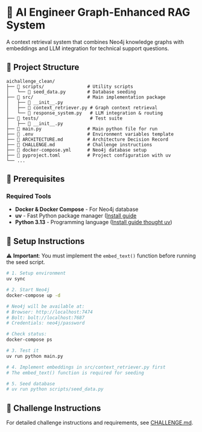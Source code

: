 # 🎯 AI Engineer Graph-Enhanced RAG System

A context retrieval system that combines Neo4j knowledge graphs with embeddings and LLM integration for technical support questions.

## 📁 Project Structure

```
aichallenge_clean/
├── 📁 scripts/                # Utility scripts
│   └── 📄 seed_data.py        # Database seeding
├── 📁 src/                    # Main implementation package
│   ├── 📄 __init__.py
│   ├── 📄 context_retriever.py # Graph context retrieval
│   └── 📄 response_system.py   # LLM integration & routing
├── 📁 tests/                   # Test suite
│   ├── 📄 __init__.py
├── 📄 main.py                 # Main python file for run
├── 📄 .env                    # Environment variables template
├── 📄 ARCHITECTURE.md         # Architecture Decision Record
├── 📄 CHALLENGE.md            # Challenge instructions
├── 📄 docker-compose.yml      # Neo4j database setup
├── 📄 pyproject.toml          # Project configuration with uv
└── ...
```

## 🔧 Prerequisites

### Required Tools
- **Docker & Docker Compose** - For Neo4j database
- **uv** - Fast Python package manager ([Install guide](uv)
- **Python 3.13** - Programming language ([Install guide thought uv](https://docs.astral.sh/uv/getting-started/features/))

## 🚀 Setup Instructions

⚠️ **Important**: You must implement the `embed_text()` function before running the seed script.

```bash
# 1. Setup environment
uv sync

# 2. Start Neo4j
docker-compose up -d

# Neo4j will be available at:
# Browser: http://localhost:7474
# Bolt: bolt://localhost:7687
# Credentials: neo4j/password

# Check status: 
docker-compose ps

# 3. Test it
uv run python main.py

# 4. Implement embeddings in src/context_retriever.py first
# The embed_text() function is required for seeding

# 5. Seed database 
# uv run python scripts/seed_data.py
```

## 🎯 Challenge Instructions

For detailed challenge instructions and requirements, see [CHALLENGE.md](CHALLENGE.md).
